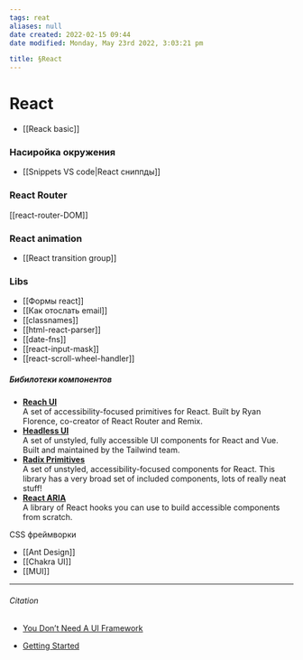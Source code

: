 ```yaml
---
tags: reat
aliases: null
date created: 2022-02-15 09:44
date modified: Monday, May 23rd 2022, 3:03:21 pm

title: §React
---
```


# React

- [[Reack basic]]

### Насиройка окружения

- [[Snippets VS code|React сниппды]]

### React Router

[[react-router-DOM]]

### React animation

- [[React transition group]]

### Libs

- [[Формы react]]
- [[Как отослать email]]
- [[classnames]]
- [[html-react-parser]]
- [[date-fns]]
- [[react-input-mask]]
- [[react-scroll-wheel-handler]]

##### Бибилотеки компонентов

- [**Reach UI**](https://reach.tech/)  
	A set of accessibility-focused primitives for React. Built by Ryan Florence, co-creator of React Router and Remix.
- [**Headless UI**](https://headlessui.dev/)  
	A set of unstyled, fully accessible UI components for React and Vue. Built and maintained by the Tailwind team.
- [**Radix Primitives**](https://www.radix-ui.com/)  
	A set of unstyled, accessibility-focused components for React. This library has a very broad set of included components, lots of really neat stuff!
- [**React ARIA**](https://react-spectrum.adobe.com/react-aria/)  
	A library of React hooks you can use to build accessible components from scratch.

CSS фреймворки

- [[Ant Design]]
- [[Chakra UI]]
- [[MUI]]

---

###### Citation

- [You Don’t Need A UI Framework](https://www.smashingmagazine.com/2022/05/you-dont-need-ui-framework/#:~:text=USABILITY%20AND%20ACCESSIBILITY-,%23,-The%20final%20reason)

- [Getting Started](https://reactjs.org/docs/getting-started.html)
